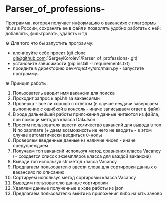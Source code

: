 # Parser_of_professions-

Программа, которая получает информацию о вакансиях с платформы hh.ru в России, сохранять ее в файл и позволять
удобно работать с ней: добавлять, фильтровать, удалять и т.д

⚙ Для того что бы запустить программу:

- клонируйте себе проект (git clone git@github.com:1SergeyKorolev1/Parser_of_professions-.git)
- установите зависимости (pip install -r requirements.txt)
- пройдите в директорию devProjectPy/src/main.py - запустите программу...

⚙ Принцип работы:

1. Пользователь вводит имя вакансии для поиска
2. Проходит запрос к api.hh за вакансиями
3. Проверка - все ли хорошо с ответом (в случае неудачи завершаем выполнение с ошибкой в консоль - иначе записываем
   ответ в файл)
4. В ходе дальнейшей работы приложения данные читаются из файла, при помощи методов класса DataJson
5. Просим пользователя ввести количество вакансий для вывода в топ N по зарплате (+ даем возможность не чего не
   вводить - в этом случае автоматически вводиться 0-ноль)
6. Проверяем введенные данные на наличие чисел - иначе предупреждаем
7. Получаем топ вакансий используя метод сравнения класса Vacancy (+ создается список экземпляров класса для каждой
   вакансии)
8. Выводи топ используя str метод класса Vacancy
9. Предлагаем пользователю ввести слова для сортировки данных о вакансиях по описанию
10. Сортируем используя метод сортировки класса Vacancy
11. Выводим пользователю данные сортировки
12. Удаляем данные полученные в ходе работы из json
13. Предлагаем пользователю выйти из приложения либо начать заново 
